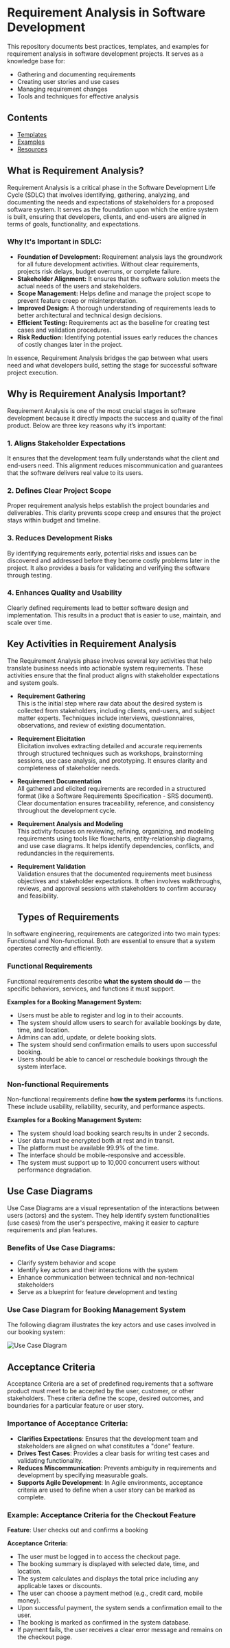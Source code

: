 # Requirement Analysis in Software Development

This repository documents best practices, templates, and examples for requirement analysis in software development projects. It serves as a knowledge base for:
- Gathering and documenting requirements
- Creating user stories and use cases
- Managing requirement changes
- Tools and techniques for effective analysis

## Contents
- [Templates](/templates/)
- [Examples](/examples/)
- [Resources](/resources/)

## What is Requirement Analysis?

Requirement Analysis is a critical phase in the Software Development Life Cycle (SDLC) that involves identifying, gathering, analyzing, and documenting the needs and expectations of stakeholders for a proposed software system. It serves as the foundation upon which the entire system is built, ensuring that developers, clients, and end-users are aligned in terms of goals, functionality, and expectations.

### Why It's Important in SDLC:

- **Foundation of Development:** Requirement analysis lays the groundwork for all future development activities. Without clear requirements, projects risk delays, budget overruns, or complete failure.
- **Stakeholder Alignment:** It ensures that the software solution meets the actual needs of the users and stakeholders.
- **Scope Management:** Helps define and manage the project scope to prevent feature creep or misinterpretation.
- **Improved Design:** A thorough understanding of requirements leads to better architectural and technical design decisions.
- **Efficient Testing:** Requirements act as the baseline for creating test cases and validation procedures.
- **Risk Reduction:** Identifying potential issues early reduces the chances of costly changes later in the project.

In essence, Requirement Analysis bridges the gap between what users need and what developers build, setting the stage for successful software project execution.
## Why is Requirement Analysis Important?

Requirement Analysis is one of the most crucial stages in software development because it directly impacts the success and quality of the final product. Below are three key reasons why it’s important:

### 1. Aligns Stakeholder Expectations

It ensures that the development team fully understands what the client and end-users need. This alignment reduces miscommunication and guarantees that the software delivers real value to its users.

### 2. Defines Clear Project Scope

Proper requirement analysis helps establish the project boundaries and deliverables. This clarity prevents scope creep and ensures that the project stays within budget and timeline.

### 3. Reduces Development Risks

By identifying requirements early, potential risks and issues can be discovered and addressed before they become costly problems later in the project. It also provides a basis for validating and verifying the software through testing.

### 4. Enhances Quality and Usability

Clearly defined requirements lead to better software design and implementation. This results in a product that is easier to use, maintain, and scale over time.
## Key Activities in Requirement Analysis

The Requirement Analysis phase involves several key activities that help translate business needs into actionable system requirements. These activities ensure that the final product aligns with stakeholder expectations and system goals.

- **Requirement Gathering**  
  This is the initial step where raw data about the desired system is collected from stakeholders, including clients, end-users, and subject matter experts. Techniques include interviews, questionnaires, observations, and review of existing documentation.

- **Requirement Elicitation**  
  Elicitation involves extracting detailed and accurate requirements through structured techniques such as workshops, brainstorming sessions, use case analysis, and prototyping. It ensures clarity and completeness of stakeholder needs.

- **Requirement Documentation**  
  All gathered and elicited requirements are recorded in a structured format (like a Software Requirements Specification - SRS document). Clear documentation ensures traceability, reference, and consistency throughout the development cycle.

- **Requirement Analysis and Modeling**  
  This activity focuses on reviewing, refining, organizing, and modeling requirements using tools like flowcharts, entity-relationship diagrams, and use case diagrams. It helps identify dependencies, conflicts, and redundancies in the requirements.

- **Requirement Validation**  
  Validation ensures that the documented requirements meet business objectives and stakeholder expectations. It often involves walkthroughs, reviews, and approval sessions with stakeholders to confirm accuracy and feasibility.
  ## Types of Requirements

In software engineering, requirements are categorized into two main types: Functional and Non-functional. Both are essential to ensure that a system operates correctly and efficiently.

### Functional Requirements

Functional requirements describe **what the system should do** — the specific behaviors, services, and functions it must support.

**Examples for a Booking Management System:**
- Users must be able to register and log in to their accounts.
- The system should allow users to search for available bookings by date, time, and location.
- Admins can add, update, or delete booking slots.
- The system should send confirmation emails to users upon successful booking.
- Users should be able to cancel or reschedule bookings through the system interface.

### Non-functional Requirements

Non-functional requirements define **how the system performs** its functions. These include usability, reliability, security, and performance aspects.

**Examples for a Booking Management System:**
- The system should load booking search results in under 2 seconds.
- User data must be encrypted both at rest and in transit.
- The platform must be available 99.9% of the time.
- The interface should be mobile-responsive and accessible.
- The system must support up to 10,000 concurrent users without performance degradation.
## Use Case Diagrams

Use Case Diagrams are a visual representation of the interactions between users (actors) and the system. They help identify system functionalities (use cases) from the user's perspective, making it easier to capture requirements and plan features.

### Benefits of Use Case Diagrams:
- Clarify system behavior and scope
- Identify key actors and their interactions with the system
- Enhance communication between technical and non-technical stakeholders
- Serve as a blueprint for feature development and testing

### Use Case Diagram for Booking Management System

The following diagram illustrates the key actors and use cases involved in our booking system:

![Use Case Diagram](alx-booking-uc.png)
## Acceptance Criteria

Acceptance Criteria are a set of predefined requirements that a software product must meet to be accepted by the user, customer, or other stakeholders. These criteria define the scope, desired outcomes, and boundaries for a particular feature or user story.

### Importance of Acceptance Criteria:
- **Clarifies Expectations**: Ensures that the development team and stakeholders are aligned on what constitutes a "done" feature.
- **Drives Test Cases**: Provides a clear basis for writing test cases and validating functionality.
- **Reduces Miscommunication**: Prevents ambiguity in requirements and development by specifying measurable goals.
- **Supports Agile Development**: In Agile environments, acceptance criteria are used to define when a user story can be marked as complete.

### Example: Acceptance Criteria for the Checkout Feature

**Feature**: User checks out and confirms a booking

**Acceptance Criteria:**
- The user must be logged in to access the checkout page.
- The booking summary is displayed with selected date, time, and location.
- The system calculates and displays the total price including any applicable taxes or discounts.
- The user can choose a payment method (e.g., credit card, mobile money).
- Upon successful payment, the system sends a confirmation email to the user.
- The booking is marked as confirmed in the system database.
- If payment fails, the user receives a clear error message and remains on the checkout page.


